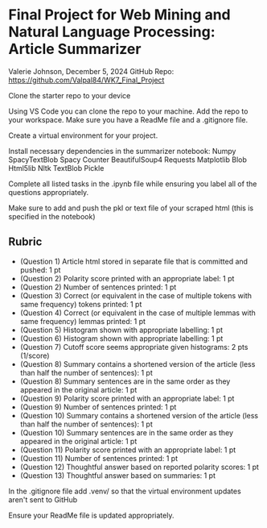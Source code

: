 # Final Project for Web Mining and Natural Language Processing: Article Summarizer
Valerie Johnson, December 5, 2024
GitHub Repo: https://github.com/Valpal84/WK7_Final_Project

Clone the starter repo to your device

Using VS Code you can clone the repo to your machine. 
Add the repo to your workspace.
Make sure you have a ReadMe file and a .gitignore file.

Create a virtual environment for your project.

Install necessary dependencies in the summarizer notebook:
Numpy
SpacyTextBlob
Spacy
Counter
BeautifulSoup4
Requests
Matplotlib
Blob
Html5lib
Nltk
TextBlob
Pickle

Complete all listed tasks in the .ipynb file while ensuring you label all of the questions appropriately. 

Make sure to add and push the pkl or text file of your scraped html (this is specified in the notebook)

## Rubric

* (Question 1) Article html stored in separate file that is committed and pushed: 1 pt
* (Question 2) Polarity score printed with an appropriate label: 1 pt
* (Question 2) Number of sentences printed: 1 pt
* (Question 3) Correct (or equivalent in the case of multiple tokens with same frequency) tokens printed: 1 pt
* (Question 4) Correct (or equivalent in the case of multiple lemmas with same frequency) lemmas printed: 1 pt
* (Question 5) Histogram shown with appropriate labelling: 1 pt
* (Question 6) Histogram shown with appropriate labelling: 1 pt
* (Question 7) Cutoff score seems appropriate given histograms: 2 pts (1/score)
* (Question 8) Summary contains a shortened version of the article (less than half the number of sentences): 1 pt
* (Question 8) Summary sentences are in the same order as they appeared in the original article: 1 pt
* (Question 9) Polarity score printed with an appropriate label: 1 pt
* (Question 9) Number of sentences printed: 1 pt
* (Question 10) Summary contains a shortened version of the article (less than half the number of sentences): 1 pt
* (Question 10) Summary sentences are in the same order as they appeared in the original article: 1 pt
* (Question 11) Polarity score printed with an appropriate label: 1 pt
* (Question 11) Number of sentences printed: 1 pt
* (Question 12) Thoughtful answer based on reported polarity scores: 1 pt
* (Question 13) Thoughtful answer based on summaries: 1 pt

In the .gitignore file add .venv/ so that the virtual environment updates aren't sent to GitHub

Ensure your ReadMe file is updated appropriately.